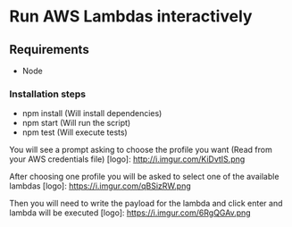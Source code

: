 # Run AWS Lambdas interactively

## Requirements
* Node

### Installation steps
* npm install (Will install dependencies)
* npm start (Will run the script)
* npm test (Will execute tests)

You will see a prompt asking to choose the profile you want (Read from your AWS credentials file)
[logo]: http://i.imgur.com/KiDvtIS.png

After choosing one profile you will be asked to select one of the available lambdas
[logo]: https://i.imgur.com/qBSizRW.png

Then you will need to write the payload for the lambda and click enter and lambda will be executed
[logo]: https://i.imgur.com/6RgQGAv.png
